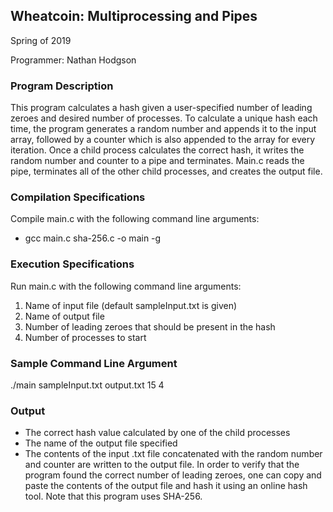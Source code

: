 Wheatcoin: Multiprocessing and Pipes
---
Spring of 2019

Programmer:
Nathan Hodgson

### Program Description

This program calculates a hash given a user-specified number of leading zeroes and desired number of processes. To calculate a unique hash each time, the program generates a random number and appends it to the input array, followed by a counter which is also appended to the array for every iteration. Once a child process calculates the correct hash, it writes the random number and counter to a pipe and terminates. Main.c reads the pipe, terminates all of the other child processes, and creates the output file. 

### Compilation Specifications

Compile main.c with the following command line arguments:
- gcc main.c sha-256.c -o main -g

### Execution Specifications

Run main.c with the following command line arguments:
1. Name of input file (default sampleInput.txt is given)
2. Name of output file
3. Number of leading zeroes that should be present in the hash
4. Number of processes to start

### Sample Command Line Argument

./main sampleInput.txt output.txt 15 4

### Output

- The correct hash value calculated by one of the child processes
- The name of the output file specified
- The contents of the input .txt file concatenated with the random number and counter are written to the output file. In order to verify that the program found the correct number of leading zeroes, one can copy and paste the contents of the output file and hash it using an online hash tool. Note that this program uses SHA-256. 
